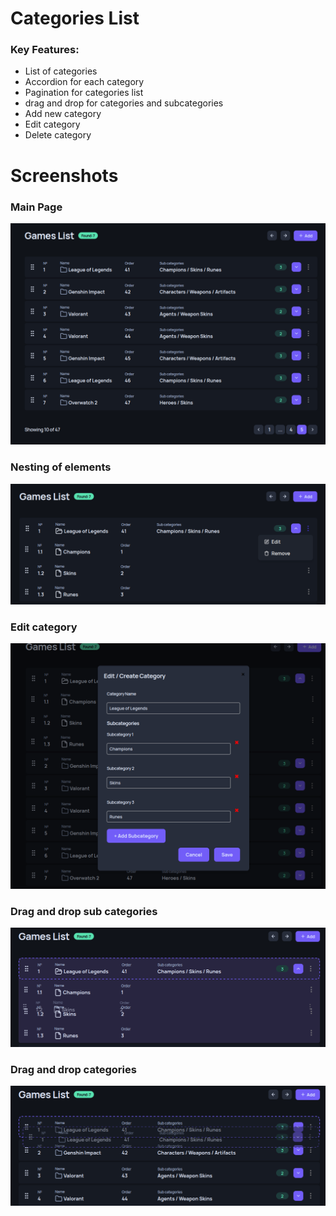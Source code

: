 # Categories List

### Key Features:

- List of categories
- Accordion for each category
- Pagination for categories list
- drag and drop for categories and subcategories
- Add new category
- Edit category
- Delete category

# Screenshots
### Main Page
![alt text](image.png)
### Nesting of elements
![alt text](image-1.png)
### Edit category
![alt text](image-2.png)

### Drag and drop sub categories
![alt text](image-3.png)

### Drag and drop categories
![alt text](image-4.png)